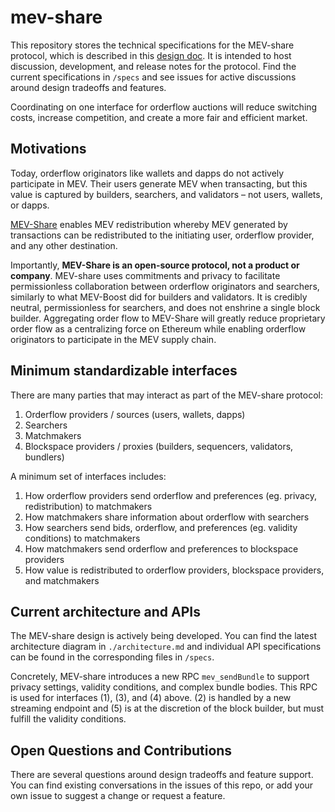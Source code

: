 # mev-share

This repository stores the technical specifications for the MEV-share protocol, which is described in this [design doc](https://collective.flashbots.net/t/mev-share-programmably-private-orderflow-to-share-mev-with-users/1264). It is intended to host discussion, development, and release notes for the protocol. Find the current specifications in `/specs` and see issues for active discussions around design tradeoffs and features.

Coordinating on one interface for orderflow auctions will reduce switching costs, increase competition, and create a more fair and efficient market.

## Motivations

Today, orderflow originators like wallets and dapps do not actively participate in MEV. Their users generate MEV when transacting, but this value is captured by builders, searchers, and validators – not users, wallets, or dapps.

[MEV-Share](https://collective.flashbots.net/t/mev-share-programmably-private-orderflow-to-share-mev-with-users/1264) enables MEV redistribution whereby MEV generated by transactions can be redistributed to the initiating user, orderflow provider, and any other destination.

Importantly, **MEV-Share is an open-source protocol, not a product or company**. MEV-share uses commitments and privacy to facilitate permissionless collaboration between orderflow originators and searchers, similarly to what MEV-Boost did for builders and validators. It is credibly neutral, permissionless for searchers, and does not enshrine a single block builder. Aggregating order flow to MEV-Share will greatly reduce proprietary order flow as a centralizing force on Ethereum while enabling orderflow originators to participate in the MEV supply chain.

## Minimum standardizable interfaces

There are many parties that may interact as part of the MEV-share protocol:
1. Orderflow providers / sources (users, wallets, dapps)
2. Searchers
3. Matchmakers
4. Blockspace providers / proxies (builders, sequencers, validators, bundlers)

A minimum set of interfaces includes:
1. How orderflow providers send orderflow and preferences (eg. privacy, redistribution) to matchmakers
2. How matchmakers share information about orderflow with searchers
3. How searchers send bids, orderflow, and preferences (eg. validity conditions) to matchmakers
4. How matchmakers send orderflow and preferences to blockspace providers
5. How value is redistributed to orderflow providers, blockspace providers, and matchmakers

## Current architecture and APIs

The MEV-share design is actively being developed. You can find the latest architecture diagram in `./architecture.md` and individual API specifications can be found in the corresponding files in `/specs`.

Concretely, MEV-share introduces a new RPC `mev_sendBundle` to support privacy settings, validity conditions, and complex bundle bodies. This RPC is used for interfaces (1), (3), and (4) above. (2) is handled by a new streaming endpoint and (5) is at the discretion of the block builder, but must fulfill the validity conditions.

## Open Questions and Contributions

There are several questions around design tradeoffs and feature support. You can find existing conversations in the issues of this repo, or add your own issue to suggest a change or request a feature.
